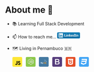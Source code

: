 # About me 👀
- 📚 Learning Full Stack Development
- 📫 How to reach me... <a href="https://www.linkedin.com/in/leonardosantino/"><img src="imgs\LinkedIn.png" alt="Linkedin"></a>
- 🗺️ Living in Pernambuco 🇧🇷
   
   <a href="https://www.w3schools.com/js/DEFAULT.asp"><img src="imgs\javascript.png" alt="JavaScript" title="JavaScript"></a> &nbsp; <a href="https://www.w3schools.com/nodejs/"><img src="imgs\nodejs.png" alt="Node.JS" title="Node.JS"></a> &nbsp; <a href="https://www.w3schools.com/sql/"><img src="imgs\mysql.png" alt="MySQL" title="MySQL"></a> &nbsp; <a href="https://www.w3schools.com/bootstrap5/"><img src="imgs\bootstrap.png" alt="Bootstrap" title="Bootstrap"></a> &nbsp; <a href="https://www.w3schools.com/html/"><img src="imgs\html.png" alt="HTML5" title="HTML5"></a></a> &nbsp; <a href="https://www.w3schools.com/css/"><img src="imgs\css.png" alt="CSS3" title="CSS3"></a>

<!---
LeonardoSantino/LeonardoSantino is a ✨ special ✨ repository because its `README.md` (this file) appears on your GitHub profile.
You can click the Preview link to take a look at your changes.
--->
